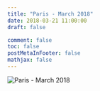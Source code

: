 ```yaml
---
title: "Paris - March 2018"
date: 2018-03-21 11:00:00
draft: false

comment: false
toc: false
postMetaInFooter: false
mathjax: false
---
```

![Paris - March 2018](/images/3.jpg 'Vacations are the best!')
<!--more-->
